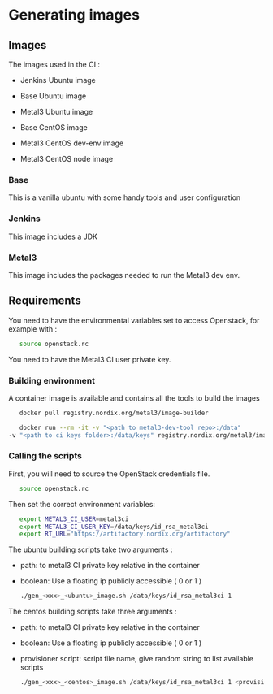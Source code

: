 # Generating images

## Images

The images used in the CI :

* Jenkins Ubuntu image

* Base Ubuntu image
* Metal3 Ubuntu image

* Base CentOS image
* Metal3 CentOS dev-env image
* Metal3 CentOS node image

### Base

 This is a vanilla ubuntu with some handy tools and user configuration

### Jenkins

 This image includes a JDK

### Metal3

 This image includes the packages needed to run the Metal3 dev env.

## Requirements

You need to have the environmental variables set to access Openstack, for
example with :

   ```bash
      source openstack.rc
   ```

You need to have the Metal3 CI user private key.

### Building environment

A container image is available and contains all the tools to build the images

   ```bash
      docker pull registry.nordix.org/metal3/image-builder
   ```

   ```bash
      docker run --rm -it -v "<path to metal3-dev-tool repo>:/data"
   -v "<path to ci keys folder>:/data/keys" registry.nordix.org/metal3/image-builder /bin/bash
   ```

### Calling the scripts

First, you will need to source the OpenStack credentials file.

   ```bash
      source openstack.rc
   ```

Then set the correct environment variables:

   ```bash
      export METAL3_CI_USER=metal3ci
      export METAL3_CI_USER_KEY=/data/keys/id_rsa_metal3ci
      export RT_URL="https://artifactory.nordix.org/artifactory"
   ```

The ubuntu building scripts take two arguments :

* path: to metal3 CI private key relative in the container
* boolean: Use a floating ip publicly accessible ( 0 or 1 )

   ```bash
   ./gen_<xxx>_<ubuntu>_image.sh /data/keys/id_rsa_metal3ci 1
   ```

The centos building scripts take three arguments :

* path: to metal3 CI private key relative in the container
* boolean: Use a floating ip publicly accessible ( 0 or 1 )
* provisioner script: script file name, give random string to list available scripts

   ```bash
   ./gen_<xxx>_<centos>_image.sh /data/keys/id_rsa_metal3ci 1 <provisioner script>
   ```

